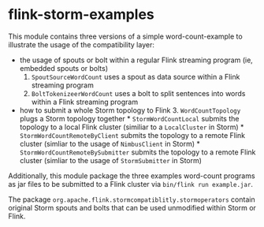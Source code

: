 # flink-storm-examples

This module contains three versions of a simple word-count-example to illustrate the usage of the compatibility layer:
* the usage of spouts or bolt within a regular Flink streaming program (ie, embedded spouts or bolts)
   1. `SpoutSourceWordCount` uses a spout as data source within a Flink streaming program
   2. `BoltTokenizeerWordCount` uses a bolt to split sentences into words within a Flink streaming program
* how to submit a whole Storm topology to Flink
   3. `WordCountTopology` plugs a Storm topology together
      * `StormWordCountLocal` submits the topology to a local Flink cluster (similiar to a `LocalCluster` in Storm)
      * `StormWordCountRemoteByClient` submits the topology to a remote Flink cluster (simliar to the usage of `NimbusClient` in Storm)
      * `StormWordCountRemoteBySubmitter` submits the topology to a remote Flink cluster (simliar to the usage of `StormSubmitter` in Storm)

Additionally, this module package the three examples word-count programs as jar files to be submitted to a Flink cluster via `bin/flink run example.jar`.

The package `org.apache.flink.stormcompatiblitly.stormoperators` contain original Storm spouts and bolts that can be used unmodified within Storm or Flink.  
